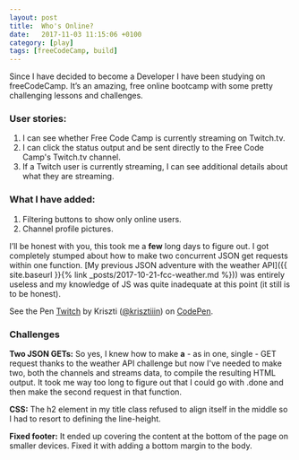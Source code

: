 ```yaml
---
layout: post
title:  Who's Online?
date:   2017-11-03 11:15:06 +0100
category: [play]
tags: [freeCodeCamp, build]
---
```


Since I have decided to become a Developer I have been studying on freeCodeCamp. It’s an amazing, free online bootcamp with some pretty challenging lessons and challenges.

### User stories:

1. I can see whether Free Code Camp is currently streaming on Twitch.tv.
2. I can click the status output and be sent directly to the Free Code Camp's Twitch.tv channel.
3. If a Twitch user is currently streaming, I can see additional details about what they are streaming.

### What I have added:

1. Filtering buttons to show only online users.
2. Channel profile pictures.

I’ll be honest with you, this took me a **few** long days to figure out. I got completely stumped about how to make two concurrent JSON get requests within one function. [My previous JSON adventure with the weather API]({{ site.baseurl }}{% link _posts/2017-10-21-fcc-weather.md %})) was entirely useless and my knowledge of JS was quite inadequate at this point (it still is to be honest).

<p class="codepen" data-default-tab="js,result" data-embed-version="2" data-height="500" data-pen-title="Twitch" data-slug-hash="wrVWZJ" data-theme-id="0" data-user="krisztiiin">See the Pen <a href="https://codepen.io/krisztiiin/pen/wrVWZJ/">Twitch</a> by Kriszti (<a href="https://codepen.io/krisztiiin">@krisztiiin</a>) on <a href="https://codepen.io">CodePen</a>.</p>
<script async src="https://production-assets.codepen.io/assets/embed/ei.js"></script>

### Challenges
**Two JSON GETs:** So yes, I knew how to make **a** - as in one, single - GET request thanks to the weather API challenge but now I've needed to make two, both the channels and streams data, to compile the resulting HTML output. It took me way too long to figure out that I could go with .done and then make the second request in that function.

**CSS:** The h2 element in my title class refused to align itself in the middle so I had to resort to defining the line-height.

**Fixed footer:** It ended up covering the content at the bottom of the page on smaller devices. Fixed it with adding a bottom margin to the body.